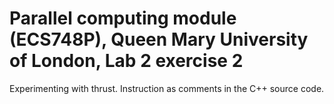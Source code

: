 # Parallel computing module (ECS748P), Queen Mary University of London, Lab 2 exercise 2

Experimenting with thrust. Instruction as comments in the C++ source code.
